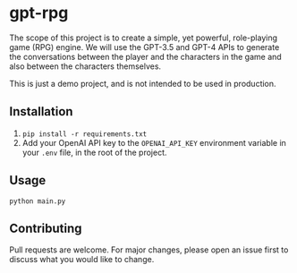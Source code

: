 # gpt-rpg

The scope of this project is to create a simple, yet powerful, role-playing game (RPG) 
engine. We will use the GPT-3.5 and GPT-4 APIs to generate the conversations between
the player and the characters in the game and also between the characters themselves.

This is just a demo project, and is not intended to be used in production.

## Installation

1. ```pip install -r requirements.txt```
2. Add your OpenAI API key to the `OPENAI_API_KEY` environment variable in your `.env` 
file, in the root of the project.

## Usage

```python main.py```

## Contributing

Pull requests are welcome. For major changes, please open an issue first to 
discuss what you would like to change.